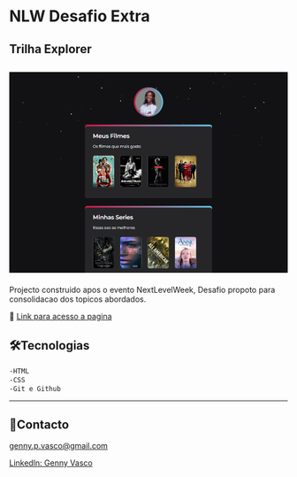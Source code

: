 # NLW Desafio  Extra

## Trilha Explorer

![Preview](.github/preview.png)
---

Projecto construido apos o evento NextLevelWeek, Desafio propoto para consolidacao dos topicos abordados.

🔗
[Link para acesso a pagina]()

## 🛠Tecnologias

    -HTML
    -CSS
    -Git e Github

---
## 📲Contacto


genny.p.vasco@gmail.com

[Linkedln: Genny Vasco](https://www.linkedin.com/in/genny-vasco-0ab19721b/)